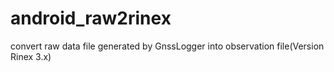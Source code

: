 # android_raw2rinex
convert raw data file generated by GnssLogger into observation file(Version Rinex 3.x)
